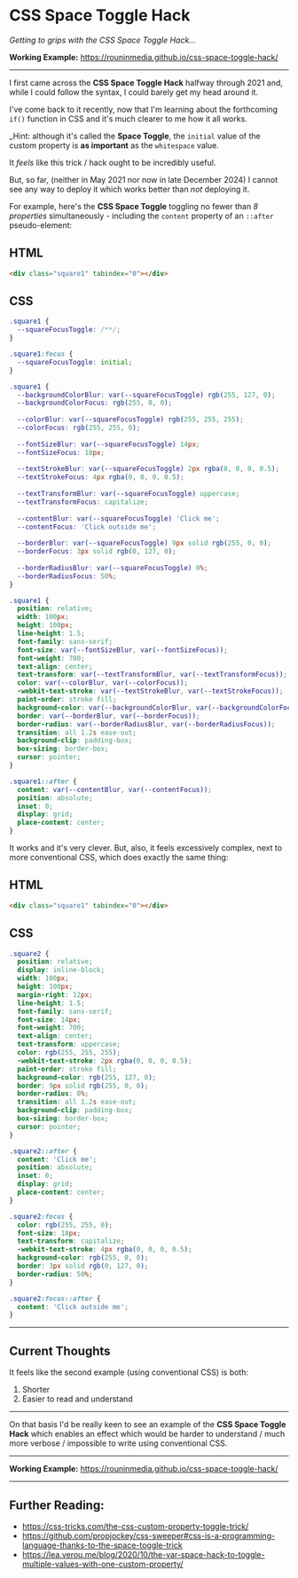 # CSS Space Toggle Hack
_Getting to grips with the CSS Space Toggle Hack..._

**Working Example:** https://rouninmedia.github.io/css-space-toggle-hack/

_________

I first came across the **CSS Space Toggle Hack** halfway through 2021 and, while I could follow the syntax, I could barely get my head around it.

I've come back to it recently, now that I'm learning about the forthcoming `if()` function in CSS and it's much clearer to me how it all works.

_Hint: although it's called the **Space Toggle**, the `initial` value of the custom property is **as important** as the `whitespace` value.

It _feels_ like this trick / hack ought to be incredibly useful.

But, so far, (neither in May 2021 nor now in late December 2024) I cannot see any way to deploy it which works better than _not_ deploying it.

For example, here's the **CSS Space Toggle** toggling no fewer than _8 properties_ simultaneously - including the `content` property of an `::after` pseudo-element:

## HTML
```html
<div class="square1" tabindex="0"></div>
```

## CSS
```css
.square1 {
  --squareFocusToggle: /**/;
}  

.square1:focus {
  --squareFocusToggle: initial;
}

.square1 {
  --backgroundColorBlur: var(--squareFocusToggle) rgb(255, 127, 0);
  --backgroundColorFocus: rgb(255, 0, 0);
  
  --colorBlur: var(--squareFocusToggle) rgb(255, 255, 255);
  --colorFocus: rgb(255, 255, 0);
  
  --fontSizeBlur: var(--squareFocusToggle) 14px;
  --fontSizeFocus: 18px;
  
  --textStrokeBlur: var(--squareFocusToggle) 2px rgba(0, 0, 0, 0.5);
  --textStrokeFocus: 4px rgba(0, 0, 0, 0.5);
  
  --textTransformBlur: var(--squareFocusToggle) uppercase;
  --textTransformFocus: capitalize;
  
  --contentBlur: var(--squareFocusToggle) 'Click me';
  --contentFocus: 'Click outside me';
  
  --borderBlur: var(--squareFocusToggle) 9px solid rgb(255, 0, 0);
  --borderFocus: 3px solid rgb(0, 127, 0);
  
  --borderRadiusBlur: var(--squareFocusToggle) 0%;
  --borderRadiusFocus: 50%;
}

.square1 {
  position: relative;
  width: 100px;
  height: 100px;
  line-height: 1.5;
  font-family: sans-serif;
  font-size: var(--fontSizeBlur, var(--fontSizeFocus));
  font-weight: 700;
  text-align: center;
  text-transform: var(--textTransformBlur, var(--textTransformFocus));
  color: var(--colorBlur, var(--colorFocus));
  -webkit-text-stroke: var(--textStrokeBlur, var(--textStrokeFocus));
  paint-order: stroke fill;
  background-color: var(--backgroundColorBlur, var(--backgroundColorFocus));
  border: var(--borderBlur, var(--borderFocus));
  border-radius: var(--borderRadiusBlur, var(--borderRadiusFocus));
  transition: all 1.2s ease-out;
  background-clip: padding-box;
  box-sizing: border-box;
  cursor: pointer;
}

.square1::after {
  content: var(--contentBlur, var(--contentFocus));
  position: absolute;
  inset: 0;
  display: grid;
  place-content: center;
}
```

It works and it's very clever. But, also, it feels excessively complex, next to more conventional CSS, which does exactly the same thing:

## HTML
```html
<div class="square1" tabindex="0"></div>
```

## CSS
```css
.square2 {
  position: relative;
  display: inline-block;
  width: 100px;
  height: 100px;
  margin-right: 12px;
  line-height: 1.5;
  font-family: sans-serif;
  font-size: 14px;
  font-weight: 700;
  text-align: center;
  text-transform: uppercase;
  color: rgb(255, 255, 255);
  -webkit-text-stroke: 2px rgba(0, 0, 0, 0.5);
  paint-order: stroke fill;
  background-color: rgb(255, 127, 0);
  border: 9px solid rgb(255, 0, 0);
  border-radius: 0%; 
  transition: all 1.2s ease-out;
  background-clip: padding-box;
  box-sizing: border-box;
  cursor: pointer;
}

.square2::after {
  content: 'Click me';
  position: absolute;
  inset: 0;
  display: grid;
  place-content: center;
}

.square2:focus {
  color: rgb(255, 255, 0);
  font-size: 18px;
  text-transform: capitalize;
  -webkit-text-stroke: 4px rgba(0, 0, 0, 0.5);
  background-color: rgb(255, 0, 0);
  border: 3px solid rgb(0, 127, 0);
  border-radius: 50%;
}

.square2:focus::after {
  content: 'Click outside me';
}
```
_________

## Current Thoughts

It feels like the second example (using conventional CSS) is both:

 1. Shorter
 2. Easier to read and understand

________

On that basis I'd be really keen to see an example of the **CSS Space Toggle Hack** which enables an effect which would be harder to understand / much more verbose / impossible to write using conventional CSS.

________


**Working Example:** https://rouninmedia.github.io/css-space-toggle-hack/

________

## Further Reading:

- <a href="https://css-tricks.com/the-css-custom-property-toggle-trick/" target="_blank">https://css-tricks.com/the-css-custom-property-toggle-trick/</a>
- <a href="https://github.com/propjockey/css-sweeper#css-is-a-programming-language-thanks-to-the-space-toggle-trick" target="_blank">https://github.com/propjockey/css-sweeper#css-is-a-programming-language-thanks-to-the-space-toggle-trick</a>
- <a href="https://lea.verou.me/blog/2020/10/the-var-space-hack-to-toggle-multiple-values-with-one-custom-property/" target="_blank">https://lea.verou.me/blog/2020/10/the-var-space-hack-to-toggle-multiple-values-with-one-custom-property/</a>
